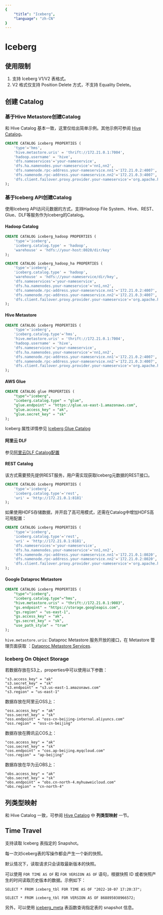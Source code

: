 ```yaml
---
{
    "title": "Iceberg",
    "language": "zh-CN"
}
---
```


<!-- 
Licensed to the Apache Software Foundation (ASF) under one
or more contributor license agreements.  See the NOTICE file
distributed with this work for additional information
regarding copyright ownership.  The ASF licenses this file
to you under the Apache License, Version 2.0 (the
"License"); you may not use this file except in compliance
with the License.  You may obtain a copy of the License at

  http://www.apache.org/licenses/LICENSE-2.0

Unless required by applicable law or agreed to in writing,
software distributed under the License is distributed on an
"AS IS" BASIS, WITHOUT WARRANTIES OR CONDITIONS OF ANY
KIND, either express or implied.  See the License for the
specific language governing permissions and limitations
under the License.
-->


# Iceberg

## 使用限制

1. 支持 Iceberg V1/V2 表格式。
2. V2 格式仅支持 Position Delete 方式，不支持 Equality Delete。

## 创建 Catalog

### 基于Hive Metastore创建Catalog

和 Hive Catalog 基本一致，这里仅给出简单示例。其他示例可参阅 [Hive Catalog](./hive.md)。

```sql
CREATE CATALOG iceberg PROPERTIES (
    'type'='hms',
    'hive.metastore.uris' = 'thrift://172.21.0.1:7004',
    'hadoop.username' = 'hive',
    'dfs.nameservices'='your-nameservice',
    'dfs.ha.namenodes.your-nameservice'='nn1,nn2',
    'dfs.namenode.rpc-address.your-nameservice.nn1'='172.21.0.2:4007',
    'dfs.namenode.rpc-address.your-nameservice.nn2'='172.21.0.3:4007',
    'dfs.client.failover.proxy.provider.your-nameservice'='org.apache.hadoop.hdfs.server.namenode.ha.ConfiguredFailoverProxyProvider'
);
```

### 基于Iceberg API创建Catalog

使用Iceberg API访问元数据的方式，支持Hadoop File System、Hive、REST、Glue、DLF等服务作为Iceberg的Catalog。

#### Hadoop Catalog

```sql
CREATE CATALOG iceberg_hadoop PROPERTIES (
    'type'='iceberg',
    'iceberg.catalog.type' = 'hadoop',
    'warehouse' = 'hdfs://your-host:8020/dir/key'
);
```

```sql
CREATE CATALOG iceberg_hadoop_ha PROPERTIES (
    'type'='iceberg',
    'iceberg.catalog.type' = 'hadoop',
    'warehouse' = 'hdfs://your-nameservice/dir/key',
    'dfs.nameservices'='your-nameservice',
    'dfs.ha.namenodes.your-nameservice'='nn1,nn2',
    'dfs.namenode.rpc-address.your-nameservice.nn1'='172.21.0.2:4007',
    'dfs.namenode.rpc-address.your-nameservice.nn2'='172.21.0.3:4007',
    'dfs.client.failover.proxy.provider.your-nameservice'='org.apache.hadoop.hdfs.server.namenode.ha.ConfiguredFailoverProxyProvider'
);
```

#### Hive Metastore

```sql
CREATE CATALOG iceberg PROPERTIES (
    'type'='iceberg',
    'iceberg.catalog.type'='hms',
    'hive.metastore.uris' = 'thrift://172.21.0.1:7004',
    'hadoop.username' = 'hive',
    'dfs.nameservices'='your-nameservice',
    'dfs.ha.namenodes.your-nameservice'='nn1,nn2',
    'dfs.namenode.rpc-address.your-nameservice.nn1'='172.21.0.2:4007',
    'dfs.namenode.rpc-address.your-nameservice.nn2'='172.21.0.3:4007',
    'dfs.client.failover.proxy.provider.your-nameservice'='org.apache.hadoop.hdfs.server.namenode.ha.ConfiguredFailoverProxyProvider'
);
```

#### AWS Glue

```sql
CREATE CATALOG glue PROPERTIES (
    "type"="iceberg",
    "iceberg.catalog.type" = "glue",
    "glue.endpoint" = "https://glue.us-east-1.amazonaws.com",
    "glue.access_key" = "ak",
    "glue.secret_key" = "sk"
);
```

Iceberg 属性详情参见 [Iceberg Glue Catalog](https://iceberg.apache.org/docs/latest/aws/#glue-catalog)

#### 阿里云 DLF

参见[阿里云DLF Catalog配置](dlf.md)

#### REST Catalog

该方式需要预先提供REST服务，用户需实现获取Iceberg元数据的REST接口。

```sql
CREATE CATALOG iceberg PROPERTIES (
    'type'='iceberg',
    'iceberg.catalog.type'='rest',
    'uri' = 'http://172.21.0.1:8181'
);
```

如果使用HDFS存储数据，并开启了高可用模式，还需在Catalog中增加HDFS高可用配置：

```sql
CREATE CATALOG iceberg PROPERTIES (
    'type'='iceberg',
    'iceberg.catalog.type'='rest',
    'uri' = 'http://172.21.0.1:8181',
    'dfs.nameservices'='your-nameservice',
    'dfs.ha.namenodes.your-nameservice'='nn1,nn2',
    'dfs.namenode.rpc-address.your-nameservice.nn1'='172.21.0.1:8020',
    'dfs.namenode.rpc-address.your-nameservice.nn2'='172.21.0.2:8020',
    'dfs.client.failover.proxy.provider.your-nameservice'='org.apache.hadoop.hdfs.server.namenode.ha.ConfiguredFailoverProxyProvider'
);
```

#### Google Dataproc Metastore

```sql
CREATE CATALOG iceberg PROPERTIES (
    "type"="iceberg",
    "iceberg.catalog.type"="hms",
    "hive.metastore.uris" = "thrift://172.21.0.1:9083",
    "gs.endpoint" = "https://storage.googleapis.com",
    "gs.region" = "us-east-1",
    "gs.access_key" = "ak",
    "gs.secret_key" = "sk",
    "use_path_style" = "true"
);
```

`hive.metastore.uris`: Dataproc Metastore 服务开放的接口，在 Metastore 管理页面获取 ：[Dataproc Metastore Services](https://console.cloud.google.com/dataproc/metastore).

### Iceberg On Object Storage

若数据存放在S3上，properties中可以使用以下参数：

```
"s3.access_key" = "ak"
"s3.secret_key" = "sk"
"s3.endpoint" = "s3.us-east-1.amazonaws.com"
"s3.region" = "us-east-1"
```

数据存放在阿里云OSS上：

```
"oss.access_key" = "ak"
"oss.secret_key" = "sk"
"oss.endpoint" = "oss-cn-beijing-internal.aliyuncs.com"
"oss.region" = "oss-cn-beijing"
```

数据存放在腾讯云COS上：

```
"cos.access_key" = "ak"
"cos.secret_key" = "sk"
"cos.endpoint" = "cos.ap-beijing.myqcloud.com"
"cos.region" = "ap-beijing"
```

数据存放在华为云OBS上：

```
"obs.access_key" = "ak"
"obs.secret_key" = "sk"
"obs.endpoint" = "obs.cn-north-4.myhuaweicloud.com"
"obs.region" = "cn-north-4"
```

## 列类型映射

和 Hive Catalog 一致，可参阅 [Hive Catalog](./hive.md) 中 **列类型映射** 一节。

## Time Travel

支持读取 Iceberg 表指定的 Snapshot。

每一次对iceberg表的写操作都会产生一个新的快照。

默认情况下，读取请求只会读取最新版本的快照。

可以使用 `FOR TIME AS OF` 和 `FOR VERSION AS OF` 语句，根据快照 ID 或者快照产生的时间读取历史版本的数据。示例如下：

`SELECT * FROM iceberg_tbl FOR TIME AS OF "2022-10-07 17:20:37";`

`SELECT * FROM iceberg_tbl FOR VERSION AS OF 868895038966572;`

另外，可以使用 [iceberg_meta](../../sql-manual/sql-functions/table-functions/iceberg_meta.md) 表函数查询指定表的 snapshot 信息。

